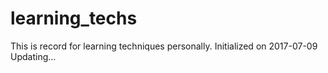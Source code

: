 # learning_techs
This is record for learning techniques personally.
Initialized on 2017-07-09
Updating...
